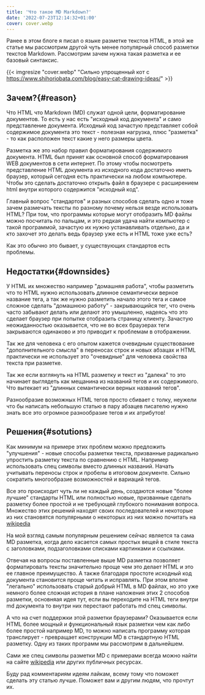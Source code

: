 ```yaml
---
title: 'Что такое MD Markdown?'
date: '2022-07-23T12:14:32+01:00'
cover: cover.webp
---
```

Ранее в этом блоге я писал о языке разметке текстов HTML, в этой же статье мы рассмотрим другой чуть менее популярный способ разметки текстов Markdown. Рассмотрим зачем нужна такая разметка и ее базовый синтаксис.
<!--more-->
{{< imgresize "cover.webp" "Сильно упрощенный кот с https://www.shihoriobata.com/blog/easy-cat-drawing-ideas/" >}} 

## Зачем?{#reason}
Что HTML что Markdown (MD) служат одной цели, форматирование документов. То есть у нас есть "исходный код документа" и само представление документа. Исходный код зачастую представляет собой содержимое документа это текст - полезная нагрузка, плюс "разметка" - то как расположен текст какие у него размеры цвета.

Разметка же это набор правил форматирования содержимого документа. HTML был принят как основной способ форматирования WEB документов в сети интернет. По этому чтобы посмотреть представление HTML документа из исходного кода достаточно иметь браузер, который сегодня есть практически на любом компьютере. Чтобы это сделать достаточно открыть файл в браузере с расширением html внутри которого содержится "исходный код".

Главный вопрос "стандартов" и разных способов сделать одно и тоже зачем размечать тексты по разному почему нельзя везде использовать HTML? При том, что программы которые могут отобразить MD файлы можно посчитать по пальцам, и это редкая удача найти компьютер с такой программой, зачастую их нужно устанавливать отдельно, да и кто захочет это делать ведь браузер уже есть и HTML тоже уже есть?

Как это обычно это бывает, у существующих стандартов есть проблемы.

## Недостатки{#downsides}
У HTML их множество например "домашняя работа", чтобы разметить что то HTML нужно использовать длинное семантически верное название тега, а так же нужно разметить начало этого тега и самое сложное сделать "домашнюю работу" - закрывающийся тег, что очень часто забывают делать или делают это умышленно, надеясь что это сделает браузер при попытке отобразить страницу клиенту. Зачастую неожиданностью оказывается, что не во всех браузерах теги закрываются одинаково и это приводит к проблемам в отображении.

Так же для человека с его опытом кажется очевидным существование "дополнительного смысла" в переносах строк и новых абзацах и HTML практически не использует это "очевидные" для человека свойства текста при разметке.

Так же если взглянуть на HTML разметку и текст из "далека" то это начинает выглядеть как мещанина из названий тегов и их содержимого. Что вытекает из "длинных семантически верных названий тегов".

Разнообразие возможных HTML тегов просто сбивает с толку, неужели что бы написать небольшую статью в пару абзацев писателю нужно знать все это огромное разнообразие тегов и их атрибутов!

## Решения{#sotutions}
Как минимум на примере этих проблем можно предложить "улучшения" - новые способы разметки текста, призванные радикально упростить разметку текста по сравнению с HTML. Например использовать спец символы вместо длинных названий. Начать учитывать переносы строк и пробелы в итоговом документе. Сильно сократить многообразие возможностей и вариаций тегов.

Все это происходит чуть ли не каждый день, создаются новые "более лучшие" стандарты HTML или полностью новые, призванные сделать разметку более простой и не требующей глубокого понимания вопроса. Множество этих решений находят своих последователей и некоторые из них становятся популярными о некоторых из них можно почитать на [wikipedia](https://ru.wikipedia.org/wiki/%D0%AF%D0%B7%D1%8B%D0%BA_%D1%80%D0%B0%D0%B7%D0%BC%D0%B5%D1%82%D0%BA%D0%B8#%D0%9E%D0%B1%D0%BB%D0%B5%D0%B3%D1%87%D1%91%D0%BD%D0%BD%D1%8B%D0%B5_%D1%8F%D0%B7%D1%8B%D0%BA%D0%B8_%D1%80%D0%B0%D0%B7%D0%BC%D0%B5%D1%82%D0%BA%D0%B8)

На мой взгляд самым популярным решением сейчас является та сама MD разметка, когда дело касается самых простых вещей в стиле текста с заголовками, подзаголовками списками картинками и ссылками.

Отвечая на вопросы поставленные выше MD разметка позволяет форматировать тексты значительно проще чем это делает HTML и это ее главное преимущество. А также благодаря простоте исходный код документа становится проще читать и исправлять. При этом вполне "легально" использовать старый добрый HTML в MD файлах, но это уже немного более сложная история в плане наложения этих 2 способов разметки, основняая идея тут, если вы переходите на HTML теги внутри md документа то внутри них перестают работать md спец символы.

А что на счет поддержки этой разметки браузерами? Оказывается если HTML более мощный и функциональный язык разметки чем как либо более простой например MD, то можно написать программу которая транслирует - превращает конструкции MD в стандартную HTML разметку. Одну из таких программ мы рассмотрим в дальнейшем.

Сами же спец символы разметки MD с примерами всегда можно найти на сайте [wikipedia](https://ru.wikipedia.org/wiki/Markdown) или других публичных ресурсах.

Буду рад комментариям идеям лайкам, всему тому что поможет сделать эту статью лучше. Поможет вам и другим людям, что прочтут их.
